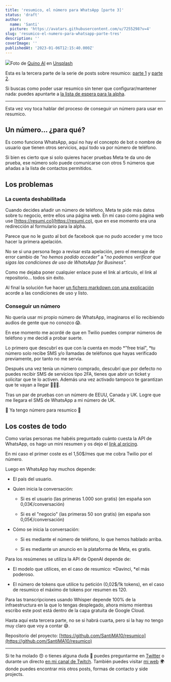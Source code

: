 ```yaml
---
title: 'resumico, el número para WhatsApp [parte 3]'
status: 'draft'
author:
  name: 'Santi'
  picture: 'https://avatars.githubusercontent.com/u/7255298?v=4'
slug: 'resumico-el-numero-para-whatsapp-parte-tres'
description: ''
coverImage: ''
publishedAt: '2023-01-06T12:15:40.000Z'
---
```


![](/images/quino-al-4snuchpic8c-unsplash-MzMT.jpg)Foto de [Quino Al](https://unsplash.com/@quinoal?utm_source=unsplash&utm_medium=referral&utm_content=creditCopyText) en [Unsplash](https://unsplash.com/es/fotos/4SNUcHPiC8c?utm_source=unsplash&utm_medium=referral&utm_content=creditCopyText)

Esta es la tercera parte de la serie de posts sobre resumico: [parte 1](https://www.santiagomartin.dev/blog/resumico-el-bot-que-resume-audios-de-whatsapp-parte-uno) y [parte 2](https://www.santiagomartin.dev/blog/resumico-el-repositorio-publico-parte-dos).

Si buscas como poder usar resumico sin tener que configurar/mantener nada: puedes apuntarte a [la lista de espera para la alpha](https://www.resumi.co/).

---

Esta vez voy toca hablar del proceso de conseguir un número para usar en resumico.

## Un número... ¿para qué?

Es como funciona WhatsApp, aquí no hay el concepto de bot o nombre de usuario que tienen otros servicios, aquí todo va por número de teléfono.

Si bien es cierto que si solo quieres hacer pruebas Meta te da uno de prueba, ese número solo puede comunicarse con otros 5 números que añadas a la lista de contactos permitidos.

## Los problemas

### La cuenta deshabilitada

Cuando decides añadir un número de teléfono, Meta te pide más datos sobre tu negocio, entre ellos una página web. En mi caso como página web use [https://resumi.co](https://resumi.co), que en ese momento era una redirección al formulario para la alpha.

Parece que no le gusto al bot de facebook que no pudo acceder y me toco hacer la primera apelación.

No se si una persona llego a revisar esta apelación, pero el mensaje de error cambio de *"no hemos podido acceder"* a "*no podemos verificar que sigas las condiciones de uso de WhatsApp for Business".*

Como me dejaba poner cualquier enlace puse el link al articulo, el link al repositorio... todos sin éxito.

Al final la solución fue hacer [un fichero markdown con una explicación ](https://github.com/SantiMA10/resumico/blob/main/docs/ABOUT.en.md)acorde a las condiciones de uso y listo.

### Conseguir un número

No quería usar mi propio número de WhatsApp, imaginaros el lío recibiendo audios de gente que no conozco 😱.

En ese momento me acordé de que en Twilio puedes comprar números de teléfono y me decidí a probar suerte.

Lo primero que descubrí es que con la cuenta en modo *"free trial", *tu número solo recibe SMS y/o llamadas de teléfonos que hayas verificado previamente, por tanto no me servía.

Después una vez tenía un número comprado, descubrí que por defecto no puedes recibir SMS de servicios tipo 2FA, tienes que abrir un ticket y solicitar que te lo activen. Además una vez activado tampoco te garantizan que te vayan a llegar 🤦🏻‍♂️.

Tras un par de pruebas con un número de EEUU, Canada y UK. Logre que me llegara el SMS de WhatsApp a mi número de UK.

🎉 Ya tengo número para resumico 🎉

## Los costes de todo

Como varias personas me habéis preguntado cuánto cuesta la API de WhatsApp, os hago un mini resumen y os dejo el [link al pricing](https://developers.facebook.com/docs/whatsapp/pricing/).

En mi caso el primer coste es el 1,50$/mes que me cobra Twilio por el número.

Luego en WhatsApp hay muchos depende:

- El país del usuario.

- Quien inicia la conversación:

    - Si es el usuario (las primeras 1.000 son gratis) (en españa son 0,03€/conversación)

    - Si es el "negocio" (las primeras 50 son gratis) (en españa son 0,05€/conversación)

    <!-- -->

- Cómo se inicia la conversación:

    - Si es mediante el número de teléfono, lo que hemos hablado arriba.

    - Si es mediante un anuncio en la plataforma de Meta, es gratis.

    <!-- -->

Para los resúmenes se utiliza la API de OpenAI depende de:

- El modelo que utilices, en el caso de resumico: *Davinci, *el más poderoso.

- El número de tokens que utilice tu petición (0,02$/1k tokens), en el caso de resumico el máximo de tokens por resumen es 120.

Para las transcripciones usando Whisper depende 100% de la infraestructura en la que lo tengas desplegado, ahora mismo mientras escribo este post está dentro de la capa gratuita de Google Cloud.



Hasta aquí esta tercera parte, no se si habrá cuarta, pero si la hay no tengo muy claro que voy a contar 😅.

Repositorio del proyecto: [https://github.com/SantiMA10/resumico](https://github.com/SantiMA10/resumico)

---

Si te ha molado 😍 o tienes alguna duda 🤔 puedes preguntarme en [Twitter](https://twitter.com/SantiMA10) o durante un directo [en mi canal de Twitch](https://twitch.tv/SantiMA10). También puedes visitar [mi web](https://santiagomartin.dev/) 🌍 donde puedes encontrar mis otros posts, formas de contacto y side projects.



